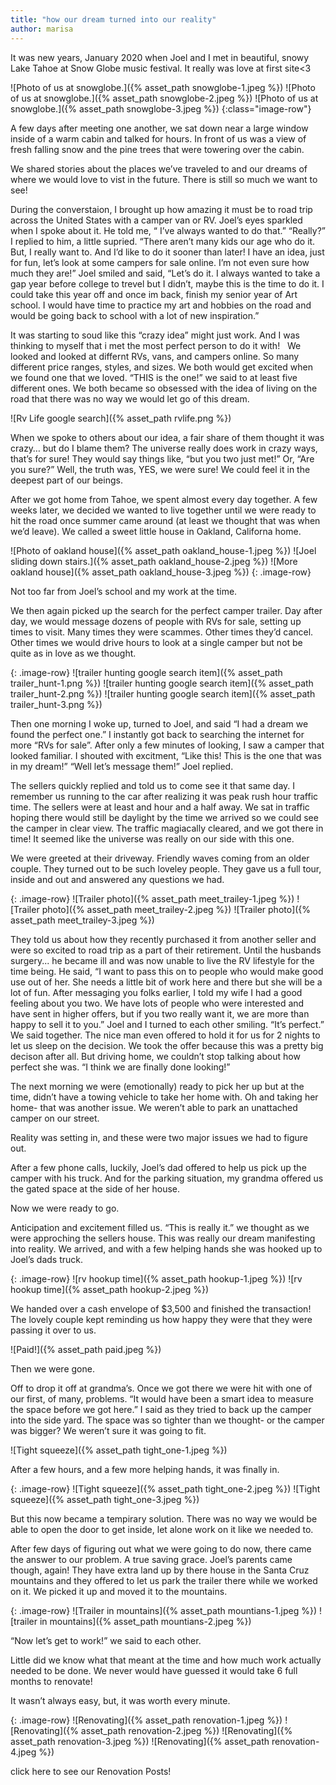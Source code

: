 ```yaml
---
title: "how our dream turned into our reality"
author: marisa
---
```

It was new years, January 2020  when Joel and I met in beautiful, snowy Lake Tahoe at Snow Globe music festival. It really was love at first site<3 

![Photo of us at snowglobe.]({% asset_path snowglobe-1.jpeg %})
![Photo of us at snowglobe.]({% asset_path snowglobe-2.jpeg %})
![Photo of us at snowglobe.]({% asset_path snowglobe-3.jpeg %})
{:class="image-row"}

A few days after meeting one another, we sat down near a large window inside of a warm cabin and talked for hours. In front of us was a view of fresh falling snow and the pine trees that were towering over the cabin.

We shared stories about the places we’ve traveled to and our dreams of where we would love to vist in the future. There is still so much we want to see! 

During the converstaion, I brought up how amazing it must be to road trip across the United States with a camper van or RV. Joel’s eyes sparkled when I spoke about it. He told me, “ I’ve always wanted to do that.” 
“Really?” I replied to him, a little supried. “There aren’t many kids our age who do it. But, I really want to. And I’d like to do it sooner than later! I have an idea, just for fun, let’s look at some campers for sale online. I’m not even sure how much they are!” 
Joel smiled and said, “Let’s do it. I always wanted to take a gap year before college to trevel but I didn’t, maybe this is the time to do it. I could take this year off and once im back, finish my senior year of Art school. I would have time to practice my art and hobbies on the road and would be going back to school with a lot of new inspiration.”

It was starting to soud like this “crazy idea” might just work. 
And I was thinking to myself that i  met the most perfect person to do it with!  
We looked and looked at differnt  RVs, vans, and campers online.
So many different price ranges, styles, and sizes. 
We both would get excited when we found one that we loved. 
“THIS is the one!” we said to at least five different ones.
We both became so obsessed with the idea of living on the road that there was no way we would let go of this dream. 

![Rv Life google search]({% asset_path rvlife.png %})

When we spoke to others about our idea, a fair share of them thought it was crazy… but do I blame them? The universe really does work in crazy ways, that’s for sure! 
They would say things like, “but you two just met!” Or, “Are you sure?” 
Well, the truth was, YES,  we were sure!  We could feel it in the deepest part of our beings. 

After we got home from Tahoe, we spent almost every day together. 
A few weeks later, we decided we wanted to live together until we were ready to hit the road once summer came around (at least we thought that was when we’d leave). 
We called a sweet little house in Oakland, Californa home.

![Photo of oakland house]({% asset_path oakland_house-1.jpeg %})
![Joel sliding down stairs.]({% asset_path oakland_house-2.jpeg %})
![More oakland house]({% asset_path oakland_house-3.jpeg %})
{: .image-row}

Not too far from Joel’s school and my work at the time. 

We then again picked up the search for the perfect camper trailer. 
Day after day, we would message dozens of people with RVs for sale,  setting up times to visit. 
Many times they were scammes. Other times they’d cancel. Other times we would drive hours to look at a single camper but not be quite as in love as we thought.

{: .image-row}
![trailer hunting google search item]({% asset_path trailer_hunt-1.png %})
![trailer hunting google search item]({% asset_path trailer_hunt-2.png %})
![trailer hunting google search item]({% asset_path trailer_hunt-3.png %})

Then one morning I woke up, turned to Joel, and said “I had a dream we found the perfect one.” I instantly got back to searching the internet for more “RVs for sale”. 
After only a few minutes of looking, I saw a camper that looked familiar. I shouted with excitment, “Like this! This is the one that was in my dream!” 
“Well let’s message them!” Joel replied. 

The sellers quickly replied and told us to come see it that same day. 
I remember us running to the car after realizing it was peak rush hour  traffic time. The sellers were at least and hour and a half away. 
We sat in traffic hoping there would still be daylight by the time we arrived so we could see the camper in clear view. 
The traffic magiacally cleared, and we got there in time! It seemed like the universe was really on our side with this one. 

We were greeted at their driveway. Friendly waves coming from an older couple. They turned out to be such loveley people. 
They gave us a full tour, inside and out and answered any questions we had.

{: .image-row}
![Trailer photo]({% asset_path meet_trailey-1.jpeg %})
![Trailer photo]({% asset_path meet_trailey-2.jpeg %})
![Trailer photo]({% asset_path meet_trailey-3.jpeg %})

They told us about how they recently purchased it from another seller and were so excited to road trip as a part of their retirement. Until the husbands surgery... he became ill and was now unable to live the RV lifestyle for the time being. 
He said, “I want to pass this on to people who would make good use out of her. She needs a little bit of work here and there but she will be a lot of fun. After messaging you folks earlier, I told my wife I had a good feeling about you two. We have lots of people who were interested and have sent in higher offers, but if you two really want it, we are more than happy to sell it to you.” 
Joel and I turned to each other smiling. “It’s perfect.” We said together.
The nice man even offered to hold it for us for 2 nights to let us sleep on the decision.
We took the offer because this was a pretty big decison after all.
But driving home, we couldn’t stop talking about how perfect she was. 
“I think we are finally done looking!”

The next morning we were (emotionally) ready to pick her up but at the time, didn’t have a towing vehicle to take her home with.
Oh and taking her home- that was another issue. We weren’t able to park an unattached camper on our street.

Reality was setting in, and these were two major issues we had to figure out. 

After a few phone calls, luckily, Joel’s dad offered to help us pick up the camper with his truck.
And for the parking situation, my grandma offered us the gated space at the side of her house. 

Now we were ready to go.

Anticipation and excitement filled us. “This is really it.” we thought as we were approching the sellers house. This was really our dream manifesting into reality. 
We arrived, and with a few helping hands she was hooked up to Joel’s dads truck.

{: .image-row}
![rv hookup time]({% asset_path hookup-1.jpeg %})
![rv hookup time]({% asset_path hookup-2.jpeg %})

We handed over a cash envelope of $3,500 and finished the transaction!
The lovely couple kept reminding us how happy they were that they were passing it over to us. 

![Paid!]({% asset_path paid.jpeg %})

Then we were gone.

Off to drop it off at grandma’s. 
Once we got there we were hit with one of our first, of many, problems.
“It would have been a smart idea to measure the space before we got here.” I said as they tried to back up the camper into the side yard.
The space was so tighter than we thought- or the camper was bigger? We weren’t sure it was going to fit.
 
![Tight squeeze]({% asset_path tight_one-1.jpeg %})

After a few hours, and a few more helping hands, it was finally in.

{: .image-row}
![Tight squeeze]({% asset_path tight_one-2.jpeg %})
![Tight squeeze]({% asset_path tight_one-3.jpeg %})

But this now became a tempirary solution. There was no way we would be able to open the door to get inside, let alone work on it like we needed to. 

After few days of figuring out what we were going to do now, there came the answer to our problem. A true saving grace. Joel’s parents came though, again! They have extra land up by there house in the Santa Cruz mountains and they offered to let us park the trailer there while we worked on it. 
We picked it up and moved it to the mountains.

{: .image-row}
![Trailer in mountains]({% asset_path mountians-1.jpeg %})
![trailer in mountains]({% asset_path mountians-2.jpeg %})

“Now let’s get to work!” we said to each other.

Little did we know what that meant at the time and how much work actually needed to be done. 
We never would have guessed it would take 6 full months to renovate! 

It wasn’t always easy, but, it was worth every minute. 

{: .image-row}
![Renovating]({% asset_path renovation-1.jpeg %}) 
![Renovating]({% asset_path renovation-2.jpeg %}) 
![Renovating]({% asset_path renovation-3.jpeg %}) 
![Renovating]({% asset_path renovation-4.jpeg %}) 

click here to see our Renovation Posts!
